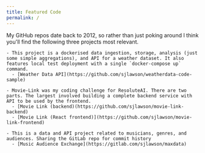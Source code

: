 ```yaml
---
title: Featured Code
permalink: /
---
```


My GitHub repos date back to 2012, so rather than just poking around I think you'll find the following three projects most relevant.  

    - This project is a dockerised data ingestion, storage, analysis (just some simple aggregations), and API for a weather dataset. It also features local test deployment with a single `docker-compose up` command.  
      - [Weather Data API](https://github.com/sjlawson/weatherdata-code-sample)

    - Movie-Link was my coding challenge for ResoluteAI. There are two parts. The largest involved building a complete backend service with API to be used by the frontend.
      - [Movie Link (backend)(https://github.com/sjlawson/movie-link-backend)
      - [Movie Link (React frontend)](https://github.com/sjlawson/movie-link-frontend)

    - This is a data and API project related to musicians, genres, and audiences. Sharing the GitLab repo for commit history 
      - [Music Audience Exchange](https://gitlab.com/sjlawson/maxdata)
      


